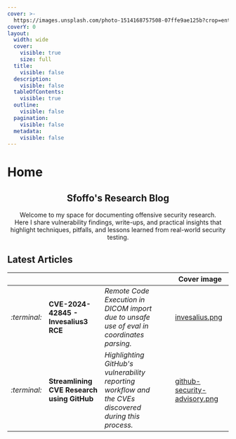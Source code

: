 ```yaml
---
cover: >-
  https://images.unsplash.com/photo-1514168757508-07ffe9ae125b?crop=entropy&cs=srgb&fm=jpg&ixid=M3wxOTcwMjR8MHwxfHNlYXJjaHw4fHxoYWNraW5nfGVufDB8fHx8MTc1ODcwNjMzOXww&ixlib=rb-4.1.0&q=85
coverY: 0
layout:
  width: wide
  cover:
    visible: true
    size: full
  title:
    visible: false
  description:
    visible: false
  tableOfContents:
    visible: true
  outline:
    visible: false
  pagination:
    visible: false
  metadata:
    visible: false
---
```


# Home

<h2 align="center">Sfoffo's Research Blog</h2>

<p align="center">Welcome to my space for documenting offensive security research.<br>Here I share vulnerability findings, write-ups, and practical insights that highlight techniques, pitfalls, and lessons learned from real-world security testing.</p>

## Latest Articles

<table data-view="cards"><thead><tr><th></th><th></th><th></th><th data-hidden data-card-target data-type="content-ref"></th><th data-hidden data-card-cover data-type="image">Cover image</th></tr></thead><tbody><tr><td><i class="fa-terminal">:terminal:</i></td><td><strong>CVE-2024-42845 - Invesalius3 RCE</strong></td><td><em>Remote Code Execution in DICOM import due to unsafe use of eval in coordinates parsing.</em></td><td></td><td><a href=".gitbook/assets/invesalius.png">invesalius.png</a></td></tr><tr><td><i class="fa-terminal">:terminal:</i></td><td><strong>Streamlining CVE Research using GitHub</strong></td><td><em>Highlighting GitHub's vulnerability reporting workflow and the CVEs discovered during this process.</em></td><td></td><td><a href=".gitbook/assets/github-security-advisory.png">github-security-advisory.png</a></td></tr></tbody></table>

